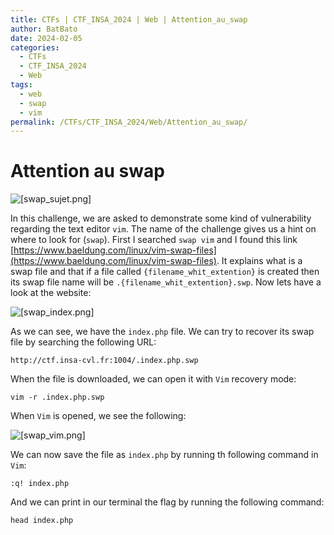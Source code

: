 ```yaml
---
title: CTFs | CTF_INSA_2024 | Web | Attention_au_swap
author: BatBato
date: 2024-02-05
categories:
  - CTFs
  - CTF_INSA_2024
  - Web
tags:
  - web
  - swap
  - vim
permalink: /CTFs/CTF_INSA_2024/Web/Attention_au_swap/
---
```

# Attention au swap 

![[swap_sujet.png]](https://raw.githubusercontent.com/Nouman404/nouman404.github.io/main/_posts/CTFs/CTF_INSA_2024/photos/swap_sujet.png)

In this challenge, we are asked to demonstrate some kind of vulnerability regarding the text editor `vim`. The name of the challenge gives us a hint on where to look for (`swap`). First I searched `swap vim` and I found this link [https://www.baeldung.com/linux/vim-swap-files](https://www.baeldung.com/linux/vim-swap-files). It explains what is a swap file and that if a file called `{filename_whit_extention}` is created then its swap file name will be `.{filename_whit_extention}.swp`. Now lets have a look at the website:


![[swap_index.png]](https://raw.githubusercontent.com/Nouman404/nouman404.github.io/main/_posts/CTFs/CTF_INSA_2024/photos/swap_index.png)

As we can see, we have the `index.php` file. We can try to recover its swap file by searching the following URL:

`http://ctf.insa-cvl.fr:1004/.index.php.swp`

When the file is downloaded, we can open it with `Vim` recovery mode:

`vim -r .index.php.swp`

When `Vim` is opened, we see the following:

![[swap_vim.png]](https://raw.githubusercontent.com/Nouman404/nouman404.github.io/main/_posts/CTFs/CTF_INSA_2024/photos/swap_vim.png)

We can now save the file as `index.php` by running th following command in `Vim`:

`:q! index.php`

And we can print in our terminal the flag by running the following command:

`head index.php`

